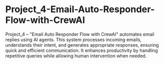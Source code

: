 # Project_4-Email-Auto-Responder-Flow-with-CrewAI
Project_4 – "Email Auto Responder Flow with CrewAI" automates email replies using AI agents. This system processes incoming emails, understands their intent, and generates appropriate responses, ensuring quick and efficient communication. It enhances productivity by handling repetitive queries while allowing human intervention when needed.
